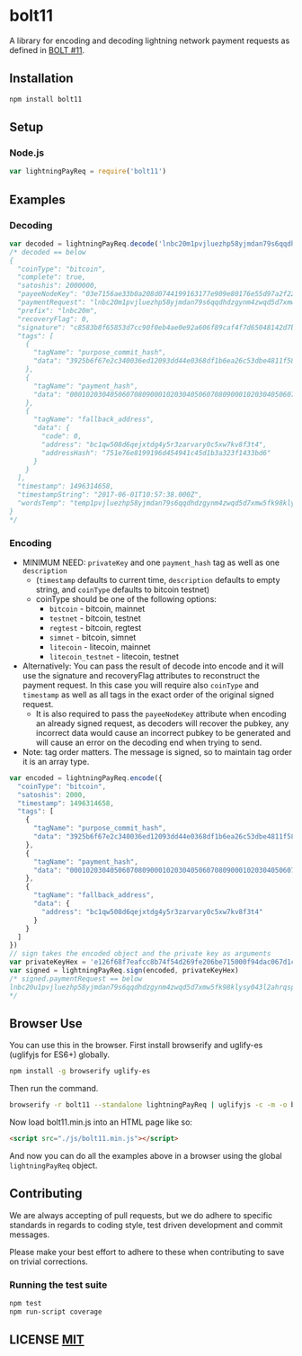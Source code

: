 # bolt11
A library for encoding and decoding lightning network payment requests as defined in [BOLT #11](https://github.com/lightningnetwork/lightning-rfc/blob/master/11-payment-encoding.md).


## Installation
``` bash
npm install bolt11
```

## Setup
### Node.js
``` javascript
var lightningPayReq = require('bolt11')
```


## Examples
### Decoding
``` javascript
var decoded = lightningPayReq.decode('lnbc20m1pvjluezhp58yjmdan79s6qqdhdzgynm4zwqd5d7xmw5fk98klysy043l2ahrqspp5qqqsyqcyq5rqwzqfqqqsyqcyq5rqwzqfqqqsyqcyq5rqwzqfqypqfppqw508d6qejxtdg4y5r3zarvary0c5xw7kepvrhrm9s57hejg0p662ur5j5cr03890fa7k2pypgttmh4897d3raaq85a293e9jpuqwl0rnfuwzam7yr8e690nd2ypcq9hlkdwdvycqa0qza8')
/* decoded == below
{
  "coinType": "bitcoin",
  "complete": true,
  "satoshis": 2000000,
  "payeeNodeKey": "03e7156ae33b0a208d0744199163177e909e80176e55d97a2f221ede0f934dd9ad",
  "paymentRequest": "lnbc20m1pvjluezhp58yjmdan79s6qqdhdzgynm4zwqd5d7xmw5fk98klysy043l2ahrqspp5qqqsyqcyq5rqwzqfqqqsyqcyq5rqwzqfqqqsyqcyq5rqwzqfqypqfppqw508d6qejxtdg4y5r3zarvary0c5xw7kepvrhrm9s57hejg0p662ur5j5cr03890fa7k2pypgttmh4897d3raaq85a293e9jpuqwl0rnfuwzam7yr8e690nd2ypcq9hlkdwdvycqa0qza8",
  "prefix": "lnbc20m",
  "recoveryFlag": 0,
  "signature": "c8583b8f65853d7cc90f0eb4ae0e92a606f89caf4f7d65048142d7bbd4e5f3623ef407a75458e4b20f00efbc734f1c2eefc419f3a2be6d51038016ffb35cd613",
  "tags": [
    {
      "tagName": "purpose_commit_hash",
      "data": "3925b6f67e2c340036ed12093dd44e0368df1b6ea26c53dbe4811f58fd5db8c1"
    },
    {
      "tagName": "payment_hash",
      "data": "0001020304050607080900010203040506070809000102030405060708090102"
    },
    {
      "tagName": "fallback_address",
      "data": {
        "code": 0,
        "address": "bc1qw508d6qejxtdg4y5r3zarvary0c5xw7kv8f3t4",
        "addressHash": "751e76e8199196d454941c45d1b3a323f1433bd6"
      }
    }
  ],
  "timestamp": 1496314658,
  "timestampString": "2017-06-01T10:57:38.000Z",
  "wordsTemp": "temp1pvjluezhp58yjmdan79s6qqdhdzgynm4zwqd5d7xmw5fk98klysy043l2ahrqspp5qqqsyqcyq5rqwzqfqqqsyqcyq5rqwzqfqqqsyqcyq5rqwzqfqypqfppqw508d6qejxtdg4y5r3zarvary0c5xw7kepvrhrm9s57hejg0p662ur5j5cr03890fa7k2pypgttmh4897d3raaq85a293e9jpuqwl0rnfuwzam7yr8e690nd2ypcq9hlkdwdvycqawny4p"
}
*/
```

### Encoding
* MINIMUM NEED: `privateKey` and one `payment_hash` tag as well as one `description`
  * (`timestamp` defaults to current time, `description` defaults to empty string,
    and `coinType` defaults to bitcoin testnet)
  * coinType should be one of the following options:
    * `bitcoin` - bitcoin, mainnet
    * `testnet` - bitcoin, testnet
    * `regtest` - bitcoin, regtest
    * `simnet` - bitcoin, simnet
    * `litecoin` - litecoin, mainnet
    * `litecoin_testnet` - litecoin, testnet
* Alternatively: You can pass the result of decode into encode and it will use the
signature and recoveryFlag attributes to reconstruct the payment request. In this
case you will require also `coinType` and `timestamp` as well as all tags in the
exact order of the original signed request.
  * It is also required to pass the `payeeNodeKey` attribute when encoding an
  already signed request, as decoders will recover the pubkey, any incorrect data
  would cause an incorrect pubkey to be generated and will cause an error on the
  decoding end when trying to send.
* Note: tag order matters. The message is signed, so to maintain tag order it is
  an array type.

``` javascript
var encoded = lightningPayReq.encode({
  "coinType": "bitcoin",
  "satoshis": 2000,
  "timestamp": 1496314658,
  "tags": [
    {
      "tagName": "purpose_commit_hash",
      "data": "3925b6f67e2c340036ed12093dd44e0368df1b6ea26c53dbe4811f58fd5db8c1"
    },
    {
      "tagName": "payment_hash",
      "data": "0001020304050607080900010203040506070809000102030405060708090102"
    },
    {
      "tagName": "fallback_address",
      "data": {
        "address": "bc1qw508d6qejxtdg4y5r3zarvary0c5xw7kv8f3t4"
      }
    }
  ]
})
// sign takes the encoded object and the private key as arguments
var privateKeyHex = 'e126f68f7eafcc8b74f54d269fe206be715000f94dac067d1c04a8ca3b2db734'
var signed = lightningPayReq.sign(encoded, privateKeyHex)
/* signed.paymentRequest == below
lnbc20u1pvjluezhp58yjmdan79s6qqdhdzgynm4zwqd5d7xmw5fk98klysy043l2ahrqspp5qqqsyqcyq5rqwzqfqqqsyqcyq5rqwzqfqqqsyqcyq5rqwzqfqypqfppqw508d6qejxtdg4y5r3zarvary0c5xw7kxqrrsscqpf3vjwl2wsqc0s07x3f75xj2xgudzjtfqzly7y467gp50xjmhgx2cpud5j5jzwx7fpp48wjahr7595cncfn3ulvvkdxj4mlnz3qwdj90cptpx4hf
*/
```

## Browser Use
You can use this in the browser. First install browserify and uglify-es (uglifyjs for ES6+) globally.

``` bash
npm install -g browserify uglify-es
```

Then run the command.

``` bash
browserify -r bolt11 --standalone lightningPayReq | uglifyjs -c -m -o bolt11.min.js
```

Now load bolt11.min.js into an HTML page like so:

``` HTML
<script src="./js/bolt11.min.js"></script>
```

And now you can do all the examples above in a browser using the global
`lightningPayReq` object.

## Contributing
We are always accepting of pull requests, but we do adhere to specific standards in regards to coding style, test driven development and commit messages.

Please make your best effort to adhere to these when contributing to save on trivial corrections.


### Running the test suite

``` bash
npm test
npm run-script coverage
```


## LICENSE [MIT](LICENSE)
